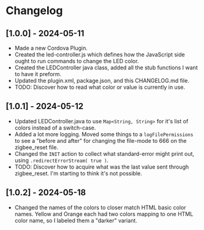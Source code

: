 # Changelog

## [1.0.0] - 2024-05-11
- Made a new Cordova Plugin.
- Created the led-controller.js which defines how the JavaScript side ought to run commands to change the LED color.
- Created the LEDController java class, added all the stub functions I want to have it preform. 
- Updated the plugin.xml, package.json, and this CHANGELOG.md file.
- TODO: Discover how to read what color or value is currently in use.

## [1.0.1] - 2024-05-12
- Updated LEDController.java to use `Map<String, String>` for it's list of colors instead of a switch-case.
- Added a lot more logging. Moved some things to a `logFilePermissions` to see a "before and after" for changing the file-mode to 666 on the zigbee_reset file.
- Changed the `INIT` action to collect what standard-error might print out, using `.redirectErrorStream( true )`.
- TODO: Discover how to acquire what was the last value sent through zigbee_reset. I'm starting to think it's not possible.

## [1.0.2] - 2024-05-18
- Changed the names of the colors to closer match HTML basic color names. Yellow and Orange each had two colors mapping to one HTML color name, so I labeled them a "darker" variant.
